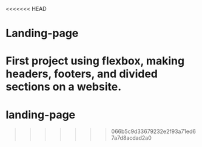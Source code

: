 <<<<<<< HEAD
# Landing-page

First project using flexbox, making headers, footers, and divided sections on a website. 
=======
# landing-page
>>>>>>> 066b5c9d33679232e2f93a71ed67a7d8acdad2a0
